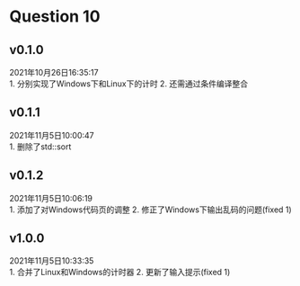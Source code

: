 # Question 10

## v0.1.0
2021年10月26日16:35:17\
    1. 分别实现了Windows下和Linux下的计时
    2. 还需通过条件编译整合

## v0.1.1
2021年11月5日10:00:47\
    1. 删除了std::sort

## v0.1.2
2021年11月5日10:06:19\
    1. 添加了对Windows代码页的调整
    2. 修正了Windows下输出乱码的问题(fixed 1)

## v1.0.0
2021年11月5日10:33:35\
    1. 合并了Linux和Windows的计时器
    2. 更新了输入提示(fixed 1)